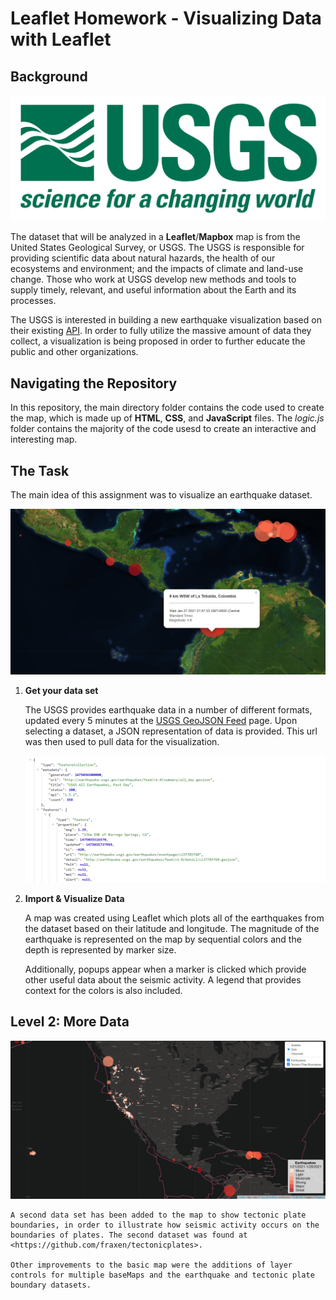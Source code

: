 # Leaflet Homework - Visualizing Data with Leaflet

## Background

![1-Logo](leaflet-step-1/Images/1-Logo.png)

The dataset that will be analyzed in a **Leaflet**/**Mapbox** map is from the United States Geological Survey, or USGS. The USGS is responsible for providing scientific data about natural hazards, the health of our ecosystems and environment; and the impacts of climate and land-use change. Those who work at USGS develop new methods and tools to supply timely, relevant, and useful information about the Earth and its processes. 

The USGS is interested in building a new earthquake visualization based on their existing [API](https://www.usgs.gov/products/data-and-tools/apis). In order to fully utilize the massive amount of data they collect, a visualization is being proposed in order to further educate the public and other organizations. 

## Navigating the Repository
In this repository, the main directory folder contains the code used to create the map, which is made up of **HTML**, **CSS**, and **JavaScript** files. The *logic.js* folder contains the majority of the code usesd to create an interactive and interesting map. 

## The Task

The main idea of this assignment was to visualize an earthquake dataset. 

![alt text](leaflet-step-1/Images/bigmap.png)

1. **Get your data set**

    The USGS provides earthquake data in a number of different formats, updated every 5 minutes at the [USGS GeoJSON Feed](http://earthquake.usgs.gov/earthquakes/feed/v1.0/geojson.php) page. Upon selecting a dataset, a JSON representation of data is provided. This url was then used to pull data for the visualization.


    ![4-JSON](leaflet-step-1/Images/4-JSON.png)
2. **Import & Visualize Data**

    A map was created using Leaflet which plots all of the earthquakes from the dataset based on their latitude and longitude. The magnitude of the earthquake is represented on the map by sequential colors and the depth is represented by marker size.

    Additionally, popups appear when a marker is clicked which provide other useful data about the seismic activity. A legend that provides context for the colors is also included. 

## Level 2: More Data

![alt text](leaflet-step-1/Images/mymap.png)

    A second data set has been added to the map to show tectonic plate boundaries, in order to illustrate how seismic activity occurs on the boundaries of plates. The second dataset was found at <https://github.com/fraxen/tectonicplates>.

    Other improvements to the basic map were the additions of layer controls for multiple baseMaps and the earthquake and tectonic plate boundary datasets. 



